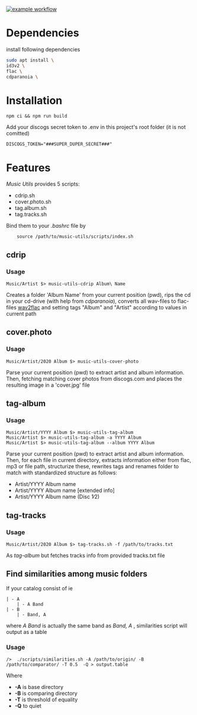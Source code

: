 [![example workflow](https://github.com/hansogj/music-utils/actions/workflows/build.yml/badge.svg)](https://github.com/hansogj/music-utils/actions/workflows/build.yml/badge.svg)

# Dependencies

install following dependencies

```bash
sudo apt install \
id3v2 \
flac \
cdparanoia \
```

# Installation

```
npm ci && npm run build
```

Add your discogs secret token to .env in this project's root folder (it is not comitted)

```
DISCOGS_TOKEN="###SUPER_DUPER_SECRET###"

```

# Features

_Music Utils_ provides 5 scripts:

- cdrip.sh
- cover.photo.sh
- tag.album.sh
- tag.tracks.sh

Bind them to your _.bashrc_ file by

```
    source /path/to/music-utils/scripts/index.sh
```

## cdrip

### Usage

```
Music/Artist $> music-utils-cdrip Album\ Name
```

Creates a folder 'Album Name' from your current position (pwd), rips the cd in your cd-drive (with help from _cdparanoia_), converts all wav-files to flac-files [wav2flac](./scripts/wav2flac.sh) and setting tags "Album" and "Artist" according to values in current path

## cover.photo

### Usage

```
Music/Artist/2020 Album $> music-utils-cover-photo
```

Parse your current position (pwd) to extract artist and album information. Then, fetching matching cover photos from discogs.com and places the resulting image in a 'cover.jpg' file

## tag-album

### Usage

```
Music/Artist/YYYY Album $> music-utils-tag-album
Music/Artist $> music-utils-tag-album -a YYYY Album
Music/Artist $> music-utils-tag-album --album YYYY Album
```

Parse your current position (pwd) to extract artist and album information. Then, for each file in current directory, extracts information either from flac, mp3 or file path, structurize these, rewrites tags and renames folder to match with standardized structure as follows:

- Artist/YYYY Album name
- Artist/YYYY Album name [extended info]
- Artist/YYYY Album name (Disc 1∕2)

## tag-tracks

### Usage

```
Music/Artist/2020 Album $> tag-tracks.sh -f /path/to/tracks.txt
```

As _tag-album_ but fetches tracks info from provided tracks.txt file

## Find similarities among music folders

If your catalog consist of ie

```
| - A
    | - A Band
| - B
    | - Band, A
```

where _A Band_ is actually the same band as _Band, A_ , similarities script will output as a table

### Usage

```
/>  ./scripts/similarities.sh -A /path/to/origin/ -B /path/to/comparator/ -T 0.5  -Q > output.table
```

Where

- **-A** is base directory
- **-B** is comparing directory
- **-T** is threshold of equality
- **-Q** to quiet
